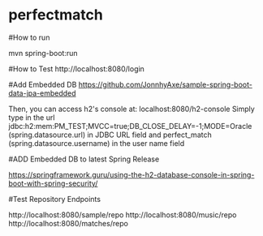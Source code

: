 # perfectmatch

#How to run

mvn spring-boot:run

#How to Test
http://localhost:8080/login

#Add Embedded DB
https://github.com/JonnhyAxe/sample-spring-boot-data-jpa-embedded

Then, you can access h2's console at: localhost:8080/h2-console Simply type in the url jdbc:h2:mem:PM_TEST;MVCC=true;DB_CLOSE_DELAY=-1;MODE=Oracle (spring.datasource.url)  in JDBC URL field and perfect_match (spring.datasource.username) in the user name field

#ADD Embedded DB to latest Spring Release

https://springframework.guru/using-the-h2-database-console-in-spring-boot-with-spring-security/

#Test Repository Endpoints

http://localhost:8080/sample/repo
http://localhost:8080/music/repo
http://localhost:8080/matches/repo